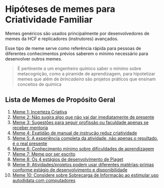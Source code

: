 # Hipóteses de memes para Criatividade Familiar
Memes genéricos são usados principalmente por desenvolvedores
de memes da HCF e replicadores (instrutores) avançados.

Esse tipo de meme serve como referência rápida para pessoas de diferentes
conhecimentos prévios saberem o mínimo necessário para desenvolver outros
memes.

> É pertinente a um engenheiro químico saber o mínimo sobre metacognição, como
> a piramide de aprendizagem, para hipotetizar memes que além de _brincadeira_
> são projetos práticos que ensinam conceitos de química

## Lista de Memes de Propósito Geral

1. [Meme 1: Incerteza Criativa](1/incerteza-criativa.md)
2. [Meme 2: Não sugira algo que não vai dar imediatamente de presente](2/presenteie-nao-sugira.md)
3. [Meme 3: Sugestões para seguir profissão ou faculdade apenas se receber mentoria](3/mentoria-profissao-faculdade.md)
4. [Meme 4: Exatidão de manual de instrução reduz criatividade](4/criatividade-vs-manual-instrucao.md)
5. [Meme 5: A experiência completa da atividade, não apenas o resultado, é o real presente](5/presentes-com-significado.md)
6. [Meme 6: Conhecimento mínimo sobre dificuldades de aprendizagem](6/dificuldades-de-aprendizagem.md)
7. [Meme 7: Meme por ser escrito](7/meme-a-ser-escrito.md)
8. [Meme 8: Os 4 estágios de desenvolvimento de Piaget](8/estagios-desenvolvimento-piaget.md)
9. [Meme 9: Atividades/projetos podem usar diferentes matérias-primas conforme estágio de desenvolvimento e disponibilidade](9/atividades-projetos-diferentes-materias-primas.md)
10. [Meme 10: Considere sobre Sobrecarga de Informação ao estimular uso autodidata com computadores](10/sobrecarga-de-informacao-computadores.md)
